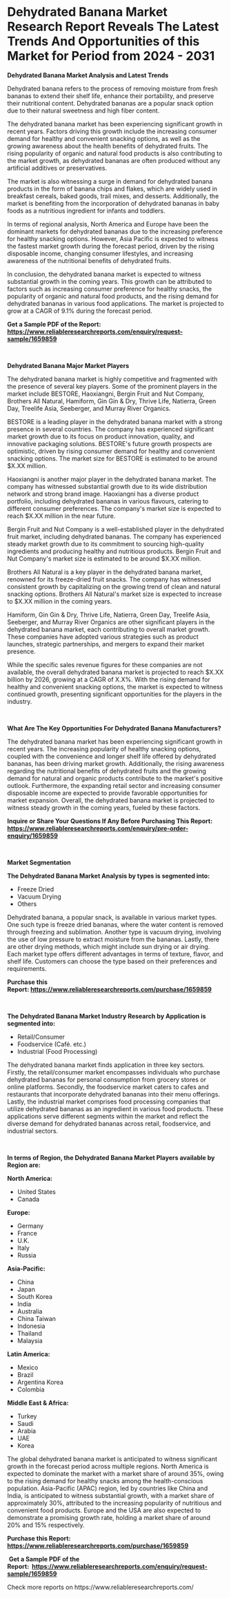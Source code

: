 <p><h1>Dehydrated Banana Market Research Report Reveals The Latest Trends And Opportunities of this Market for Period from 2024 - 2031</h1></p><p><strong>Dehydrated Banana Market Analysis and Latest Trends</strong></p>
<p><p>Dehydrated banana refers to the process of removing moisture from fresh bananas to extend their shelf life, enhance their portability, and preserve their nutritional content. Dehydrated bananas are a popular snack option due to their natural sweetness and high fiber content.</p><p>The dehydrated banana market has been experiencing significant growth in recent years. Factors driving this growth include the increasing consumer demand for healthy and convenient snacking options, as well as the growing awareness about the health benefits of dehydrated fruits. The rising popularity of organic and natural food products is also contributing to the market growth, as dehydrated bananas are often produced without any artificial additives or preservatives.</p><p>The market is also witnessing a surge in demand for dehydrated banana products in the form of banana chips and flakes, which are widely used in breakfast cereals, baked goods, trail mixes, and desserts. Additionally, the market is benefiting from the incorporation of dehydrated bananas in baby foods as a nutritious ingredient for infants and toddlers.</p><p>In terms of regional analysis, North America and Europe have been the dominant markets for dehydrated bananas due to the increasing preference for healthy snacking options. However, Asia Pacific is expected to witness the fastest market growth during the forecast period, driven by the rising disposable income, changing consumer lifestyles, and increasing awareness of the nutritional benefits of dehydrated fruits.</p><p>In conclusion, the dehydrated banana market is expected to witness substantial growth in the coming years. This growth can be attributed to factors such as increasing consumer preference for healthy snacks, the popularity of organic and natural food products, and the rising demand for dehydrated bananas in various food applications. The market is projected to grow at a CAGR of 9.1% during the forecast period.</p></p>
<p><strong>Get a Sample PDF of the Report:&nbsp; <a href="https://www.reliableresearchreports.com/enquiry/request-sample/1659859">https://www.reliableresearchreports.com/enquiry/request-sample/1659859</a></strong></p>
<p>&nbsp;</p>
<p><strong>Dehydrated Banana Major Market Players</strong></p>
<p><p>The dehydrated banana market is highly competitive and fragmented with the presence of several key players. Some of the prominent players in the market include BESTORE, Haoxiangni, Bergin Fruit and Nut Company, Brothers All Natural, Hamiform, Gin Gin & Dry, Thrive Life, Natierra, Green Day, Treelife Asia, Seeberger, and Murray River Organics.</p><p>BESTORE is a leading player in the dehydrated banana market with a strong presence in several countries. The company has experienced significant market growth due to its focus on product innovation, quality, and innovative packaging solutions. BESTORE's future growth prospects are optimistic, driven by rising consumer demand for healthy and convenient snacking options. The market size for BESTORE is estimated to be around $X.XX million.</p><p>Haoxiangni is another major player in the dehydrated banana market. The company has witnessed substantial growth due to its wide distribution network and strong brand image. Haoxiangni has a diverse product portfolio, including dehydrated bananas in various flavours, catering to different consumer preferences. The company's market size is expected to reach $X.XX million in the near future.</p><p>Bergin Fruit and Nut Company is a well-established player in the dehydrated fruit market, including dehydrated bananas. The company has experienced steady market growth due to its commitment to sourcing high-quality ingredients and producing healthy and nutritious products. Bergin Fruit and Nut Company's market size is estimated to be around $X.XX million.</p><p>Brothers All Natural is a key player in the dehydrated banana market, renowned for its freeze-dried fruit snacks. The company has witnessed consistent growth by capitalizing on the growing trend of clean and natural snacking options. Brothers All Natural's market size is expected to increase to $X.XX million in the coming years.</p><p>Hamiform, Gin Gin & Dry, Thrive Life, Natierra, Green Day, Treelife Asia, Seeberger, and Murray River Organics are other significant players in the dehydrated banana market, each contributing to overall market growth. These companies have adopted various strategies such as product launches, strategic partnerships, and mergers to expand their market presence.</p><p>While the specific sales revenue figures for these companies are not available, the overall dehydrated banana market is projected to reach $X.XX billion by 2026, growing at a CAGR of X.X%. With the rising demand for healthy and convenient snacking options, the market is expected to witness continued growth, presenting significant opportunities for the players in the industry.</p></p>
<p>&nbsp;</p>
<p><strong>What Are The Key Opportunities For Dehydrated Banana Manufacturers?</strong></p>
<p><p>The dehydrated banana market has been experiencing significant growth in recent years. The increasing popularity of healthy snacking options, coupled with the convenience and longer shelf life offered by dehydrated bananas, has been driving market growth. Additionally, the rising awareness regarding the nutritional benefits of dehydrated fruits and the growing demand for natural and organic products contribute to the market's positive outlook. Furthermore, the expanding retail sector and increasing consumer disposable income are expected to provide favorable opportunities for market expansion. Overall, the dehydrated banana market is projected to witness steady growth in the coming years, fueled by these factors.</p></p>
<p><strong>Inquire or Share Your Questions If Any Before Purchasing This Report: <a href="https://www.reliableresearchreports.com/enquiry/pre-order-enquiry/1659859">https://www.reliableresearchreports.com/enquiry/pre-order-enquiry/1659859</a></strong></p>
<p>&nbsp;</p>
<p><strong>Market Segmentation</strong></p>
<p><strong>The Dehydrated Banana Market Analysis by types is segmented into:</strong></p>
<p><ul><li>Freeze Dried</li><li>Vacuum Drying</li><li>Others</li></ul></p>
<p><p>Dehydrated banana, a popular snack, is available in various market types. One such type is freeze dried bananas, where the water content is removed through freezing and sublimation. Another type is vacuum drying, involving the use of low pressure to extract moisture from the bananas. Lastly, there are other drying methods, which might include sun drying or air drying. Each market type offers different advantages in terms of texture, flavor, and shelf life. Customers can choose the type based on their preferences and requirements.</p></p>
<p><strong>Purchase this Report:&nbsp;<a href="https://www.reliableresearchreports.com/purchase/1659859">https://www.reliableresearchreports.com/purchase/1659859</a></strong></p>
<p>&nbsp;</p>
<p><strong>The Dehydrated Banana Market Industry Research by Application is segmented into:</strong></p>
<p><ul><li>Retail/Consumer</li><li>Foodservice (Café. etc.)</li><li>Industrial (Food Processing)</li></ul></p>
<p><p>The dehydrated banana market finds application in three key sectors. Firstly, the retail/consumer market encompasses individuals who purchase dehydrated bananas for personal consumption from grocery stores or online platforms. Secondly, the foodservice market caters to cafes and restaurants that incorporate dehydrated bananas into their menu offerings. Lastly, the industrial market comprises food processing companies that utilize dehydrated bananas as an ingredient in various food products. These applications serve different segments within the market and reflect the diverse demand for dehydrated bananas across retail, foodservice, and industrial sectors.</p></p>
<p>&nbsp;</p>
<p><strong>In terms of Region, the Dehydrated Banana Market Players available by Region are:</strong></p>
<p>
    <p> <strong> North America: </strong>
        <ul>
            <li>United States</li>
            <li>Canada</li>
        </ul>
        </p> 
    <p> <strong> Europe: </strong>
        <ul>
            <li>Germany</li>
            <li>France</li>
            <li>U.K.</li>
            <li>Italy</li>
            <li>Russia</li>
        </ul>
        </p> 
    <p> <strong> Asia-Pacific: </strong>
        <ul>
            <li>China</li>
            <li>Japan</li>
            <li>South Korea</li>
            <li>India</li>
            <li>Australia</li>
            <li>China Taiwan</li>
            <li>Indonesia</li>
            <li>Thailand</li>
            <li>Malaysia</li>
        </ul>
        </p> 
    <p> <strong> Latin America: </strong>
        <ul>
            <li>Mexico</li>
            <li>Brazil</li>
            <li>Argentina Korea</li>
            <li>Colombia</li>
        </ul>
        </p> 
    <p> <strong> Middle East & Africa: </strong>
        <ul>
            <li>Turkey</li>
            <li>Saudi</li>
            <li>Arabia</li>
            <li>UAE</li>
            <li>Korea</li>
        </ul>
    </p>
    </p>
<p><p>The global dehydrated banana market is anticipated to witness significant growth in the forecast period across multiple regions. North America is expected to dominate the market with a market share of around 35%, owing to the rising demand for healthy snacks among the health-conscious population. Asia-Pacific (APAC) region, led by countries like China and India, is anticipated to witness substantial growth, with a market share of approximately 30%, attributed to the increasing popularity of nutritious and convenient food products. Europe and the USA are also expected to demonstrate a promising growth rate, holding a market share of around 20% and 15% respectively.</p></p>
<p><strong>Purchase this Report: <a href="https://www.reliableresearchreports.com/purchase/1659859">https://www.reliableresearchreports.com/purchase/1659859</a></strong></p>
<p>&nbsp;<strong>Get a Sample PDF of the Report:&nbsp;&nbsp;<a href="https://www.reliableresearchreports.com/enquiry/request-sample/1659859">https://www.reliableresearchreports.com/enquiry/request-sample/1659859</a></strong></p>
<p><strong></strong></p>
<p>Check more reports on https://www.reliableresearchreports.com/</p>